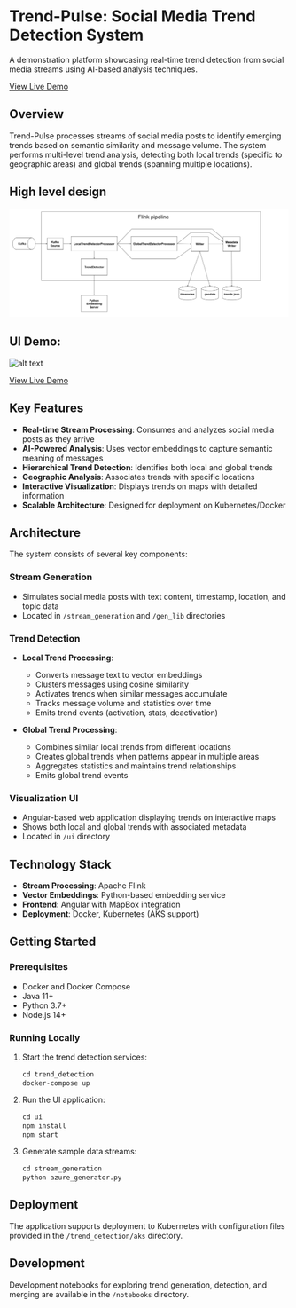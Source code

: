 # Trend-Pulse: Social Media Trend Detection System

A demonstration platform showcasing real-time trend detection from social media streams using AI-based analysis techniques.

[View Live Demo](http://krinart.github.io/trend-pulse)

## Overview
Trend-Pulse processes streams of social media posts to identify emerging trends based on semantic similarity and message volume. The system performs multi-level trend analysis, detecting both local trends (specific to geographic areas) and global trends (spanning multiple locations).

## High level design
![alt text](images/Architecture.png "Logo Title Text 1")

## UI Demo:
![alt text](images/Trend-Pulse-2.gif "Logo Title Text 1")

[View Live Demo](http://krinart.github.io/trend-pulse)

## Key Features
- **Real-time Stream Processing**: Consumes and analyzes social media posts as they arrive
- **AI-Powered Analysis**: Uses vector embeddings to capture semantic meaning of messages
- **Hierarchical Trend Detection**: Identifies both local and global trends
- **Geographic Analysis**: Associates trends with specific locations
- **Interactive Visualization**: Displays trends on maps with detailed information
- **Scalable Architecture**: Designed for deployment on Kubernetes/Docker

## Architecture

The system consists of several key components:

### Stream Generation
- Simulates social media posts with text content, timestamp, location, and topic data
- Located in `/stream_generation` and `/gen_lib` directories

### Trend Detection
- **Local Trend Processing**:
  - Converts message text to vector embeddings
  - Clusters messages using cosine similarity
  - Activates trends when similar messages accumulate
  - Tracks message volume and statistics over time
  - Emits trend events (activation, stats, deactivation)

- **Global Trend Processing**:
  - Combines similar local trends from different locations
  - Creates global trends when patterns appear in multiple areas
  - Aggregates statistics and maintains trend relationships
  - Emits global trend events

### Visualization UI
- Angular-based web application displaying trends on interactive maps
- Shows both local and global trends with associated metadata
- Located in `/ui` directory

## Technology Stack

- **Stream Processing**: Apache Flink
- **Vector Embeddings**: Python-based embedding service
- **Frontend**: Angular with MapBox integration
- **Deployment**: Docker, Kubernetes (AKS support)

## Getting Started

### Prerequisites
- Docker and Docker Compose
- Java 11+
- Python 3.7+
- Node.js 14+

### Running Locally
1. Start the trend detection services:
   ```
   cd trend_detection
   docker-compose up
   ```

2. Run the UI application:
   ```
   cd ui
   npm install
   npm start
   ```

3. Generate sample data streams:
   ```
   cd stream_generation
   python azure_generator.py
   ```

## Deployment

The application supports deployment to Kubernetes with configuration files provided in the `/trend_detection/aks` directory.

## Development

Development notebooks for exploring trend generation, detection, and merging are available in the `/notebooks` directory.